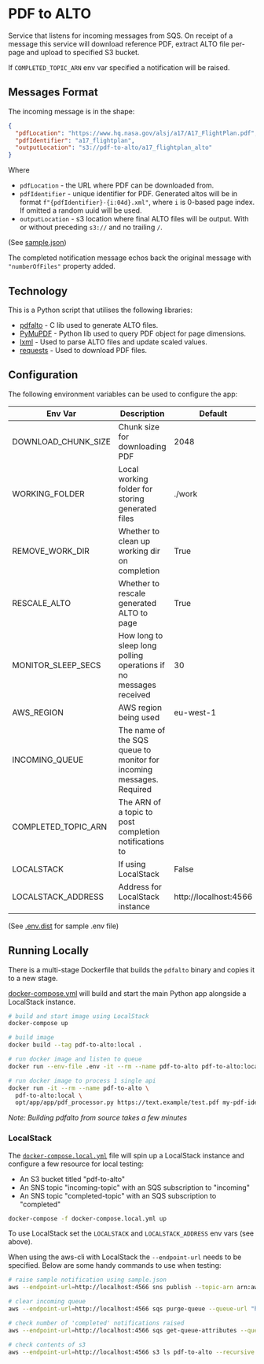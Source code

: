 # PDF to ALTO

Service that listens for incoming messages from SQS. On receipt of a message this service will download reference PDF,
extract ALTO file per-page and upload to specified S3 bucket.

If `COMPLETED_TOPIC_ARN` env var specified a notification will be raised.

## Messages Format

The incoming message is in the shape:

```json
{
  "pdfLocation": "https://www.hq.nasa.gov/alsj/a17/A17_FlightPlan.pdf",
  "pdfIdentifier": "a17_flightplan",
  "outputLocation": "s3://pdf-to-alto/a17_flightplan_alto"
}
```

Where
* `pdfLocation` - the URL where PDF can be downloaded from.
* `pdfIdentifier` - unique identifier for PDF. Generated altos will be in format `f"{pdfIdentifier}-{i:04d}.xml"`,
  where `i` is 0-based page index. If omitted a random uuid will be used.
* `outputLocation` - s3 location where final ALTO files will be output. With or without preceding `s3://` and no
  trailing `/`.

(See [sample.json](/sample.json))

The completed notification message echos back the original message with `"numberOfFiles"` property added.

## Technology

This is a Python script that utilises the following libraries:

* [pdfalto](https://github.com/kermitt2/pdfalto) - C lib used to generate ALTO files.
* [PyMuPDF](https://pymupdf.readthedocs.io/en/latest/) - Python lib used to query PDF object for page dimensions.
* [lxml](https://lxml.de/) - Used to parse ALTO files and update scaled values.
* [requests](https://docs.python-requests.org/en/latest/) - Used to download PDF files.

## Configuration

The following environment variables can be used to configure the app:

| Env Var             | Description                                                          | Default               |
|---------------------|----------------------------------------------------------------------|-----------------------|
| DOWNLOAD_CHUNK_SIZE | Chunk size for downloading PDF                                       | 2048                  |
| WORKING_FOLDER      | Local working folder for storing generated files                     | ./work                |
| REMOVE_WORK_DIR     | Whether to clean up working dir on completion                        | True                  |
| RESCALE_ALTO        | Whether to rescale generated ALTO to page                            | True                  |
| MONITOR_SLEEP_SECS  | How long to sleep long polling operations if no messages received    | 30                    |
| AWS_REGION          | AWS region being used                                                | eu-west-1             |
| INCOMING_QUEUE      | The name of the SQS queue to monitor for incoming messages. Required |                       |
| COMPLETED_TOPIC_ARN | The ARN of a topic to post completion notifications to               |                       |
| LOCALSTACK          | If using LocalStack                                                  | False                 |
| LOCALSTACK_ADDRESS  | Address for LocalStack instance                                      | http://localhost:4566 |

(See [.env.dist](/.env.dist) for sample .env file)

## Running Locally

There is a multi-stage Dockerfile that builds the `pdfalto` binary and copies it to a new stage.

[docker-compose.yml](/docker-compose.yml) will build and start the main Python app alongside a LocalStack instance.

```bash
# build and start image using LocalStack
docker-compose up

# build image
docker build --tag pdf-to-alto:local .

# run docker image and listen to queue
docker run --env-file .env -it --rm --name pdf-to-alto pdf-to-alto:local

# run docker image to process 1 single api
docker run -it --rm --name pdf-to-alto \
  pdf-to-alto:local \
  opt/app/app/pdf_processor.py https://text.example/test.pdf my-pdf-identifier s3://pdf-bucket/alto
```

_Note: Building pdfalto from source takes a few minutes_

### LocalStack

The [`docker-compose.local.yml`](./docker-compose.local.yml) file will spin up a LocalStack instance and configure a few
resource for local testing:

* An S3 bucket titled "pdf-to-alto"
* An SNS topic "incoming-topic" with an SQS subscription to "incoming"
* An SNS topic "completed-topic" with an SQS subscription to "completed"

```bash
docker-compose -f docker-compose.local.yml up
```

To use LocalStack set the `LOCALSTACK` and `LOCALSTACK_ADDRESS` env vars (see above).

When using the aws-cli with LocalStack the `--endpoint-url` needs to be specified. Below are some handy commands to use
when testing:

```bash
# raise sample notification using sample.json
aws --endpoint-url=http://localhost:4566 sns publish --topic-arn arn:aws:sns:eu-west-1:000000000000:incoming-topic --message file://sample.json --region eu-west-1

# clear incoming queue
aws --endpoint-url=http://localhost:4566 sqs purge-queue --queue-url "http://localstack:4566/000000000000/incoming" --region eu-west-1

# check number of 'completed' notifications raised
aws --endpoint-url=http://localhost:4566 sqs get-queue-attributes --queue-url "http://localstack:4566/000000000000/completed" --attribute-names All --region eu-west-1

# check contents of s3
aws --endpoint-url=http://localhost:4566 s3 ls pdf-to-alto --recursive --region eu-west-1
```

